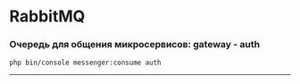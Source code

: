 # RabbitMQ

### Очередь для общения микросервисов: gateway - auth
    php bin/console messenger:consume auth

---